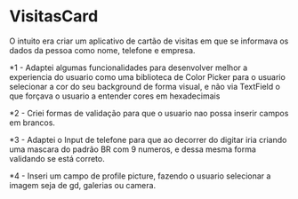 # VisitasCard

O intuito era criar um aplicativo de cartão de visitas em que se informava os dados da pessoa como nome, telefone e empresa.

*1 - Adaptei algumas funcionalidades para desenvolver melhor a experiencia do usuario como uma biblioteca de Color Picker para o usuario selecionar a cor do seu background de forma visual, e não via TextField o que forçava o usuario a entender cores em hexadecimais

*2 - Criei formas de validação para que o usuario nao possa inserir campos em brancos.

*3 - Adaptei o Input de telefone para que ao decorrer do digitar iria criando uma mascara do padrão BR com 9 numeros, e dessa mesma forma validando se está correto.

*4 - Inseri um campo de profile picture, fazendo o usuario selecionar a imagem seja de gd, galerias ou camera.


